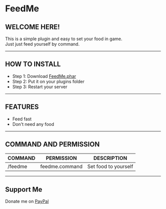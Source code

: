 # FeedMe
## WELCOME HERE!
This is a simple plugin and easy to set your food in game.</br >
Just just feed yourself by command.

---

## HOW TO INSTALL
* Step 1: Download [FeedMe.phar](https://poggit.pmmp.io/ci/SIVANNKH/FeedMe/FeedMe)
* Step 2: Put it on your plugins folder
* Step 3: Restart your server

---

## FEATURES
* Feed fast
* Don't need any food

---

## COMMAND AND PERMISSION
| COMMAND | PERMISSION | DESCRIPTION |
|---|---|---|
| /feedme | feedme.command | Set food to yourself |

---

## Support Me
Donate me on [PayPal](https://www.paypal.me/sivannkh)
